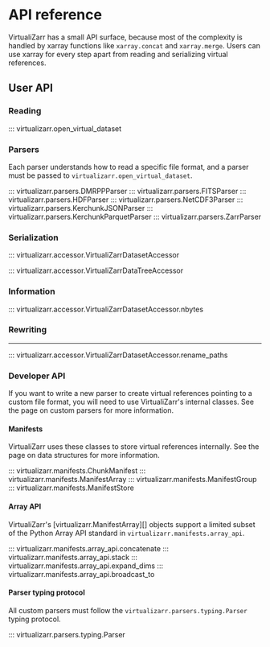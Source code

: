 # API reference

VirtualiZarr has a small API surface, because most of the complexity is handled by xarray functions like ``xarray.concat`` and ``xarray.merge``.
Users can use xarray for every step apart from reading and serializing virtual references.

## User API

### Reading

::: virtualizarr.open_virtual_dataset

### Parsers

Each parser understands how to read a specific file format, and a parser must be passed to `virtualizarr.open_virtual_dataset`.

::: virtualizarr.parsers.DMRPPParser
::: virtualizarr.parsers.FITSParser
::: virtualizarr.parsers.HDFParser
::: virtualizarr.parsers.NetCDF3Parser
::: virtualizarr.parsers.KerchunkJSONParser
::: virtualizarr.parsers.KerchunkParquetParser
::: virtualizarr.parsers.ZarrParser

### Serialization

::: virtualizarr.accessor.VirtualiZarrDatasetAccessor

::: virtualizarr.accessor.VirtualiZarrDataTreeAccessor

### Information

::: virtualizarr.accessor.VirtualiZarrDatasetAccessor.nbytes

### Rewriting
---------

::: virtualizarr.accessor.VirtualiZarrDatasetAccessor.rename_paths

### Developer API

If you want to write a new parser to create virtual references pointing to a custom file format, you will need to use VirtualiZarr's internal classes.
See the page on custom parsers for more information.

#### Manifests

VirtualiZarr uses these classes to store virtual references internally.
See the page on data structures for more information.

::: virtualizarr.manifests.ChunkManifest
::: virtualizarr.manifests.ManifestArray
::: virtualizarr.manifests.ManifestGroup
::: virtualizarr.manifests.ManifestStore

#### Array API

VirtualiZarr's [virtualizarr.ManifestArray][] objects support a limited subset of the Python Array API standard in `virtualizarr.manifests.array_api`.

::: virtualizarr.manifests.array_api.concatenate
::: virtualizarr.manifests.array_api.stack
::: virtualizarr.manifests.array_api.expand_dims
::: virtualizarr.manifests.array_api.broadcast_to

#### Parser typing protocol

All custom parsers must follow the `virtualizarr.parsers.typing.Parser` typing protocol.

::: virtualizarr.parsers.typing.Parser
